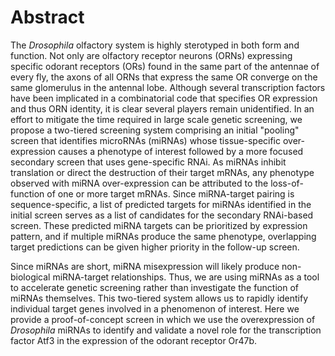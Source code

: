 # Abstract

The _Drosophila_ olfactory system is highly sterotyped in both form and function. Not only are olfactory receptor neurons (ORNs) expressing specific odorant receptors (ORs) found in the same part of the antennae of every fly, the axons of all ORNs that express the same OR converge on the same glomerulus in the antennal lobe. Although several transcription factors have been implicated in a combinatorial code that specifies OR expression and thus ORN identity, it is clear several players remain unidentified. In an effort to mitigate the time required in large scale genetic screening, we propose a two-tiered screening system comprising an initial "pooling" screen that identifies microRNAs (miRNAs) whose tissue-specific over-expression causes a phenotype of interest followed by a more focused secondary screen that uses gene-specific RNAi. As miRNAs inhibit translation or direct the destruction of their target mRNAs, any phenotype observed with miRNA over-expression can be attributed to the loss-of-function of one or more target mRNAs. Since miRNA-target pairing is sequence-specific, a list of predicted targets for miRNAs identified in the initial screen serves as a list of candidates for the secondary RNAi-based screen. These predicted miRNA targets can be prioritized by expression pattern, and if multiple miRNAs produce the same phenotype, overlapping target predictions can be given higher priority in the follow-up screen.

Since miRNAs are short, miRNA misexpression will likely produce non-biological miRNA-target relationships. Thus, we are using miRNAs as a tool to accelerate genetic screening rather than investigate the function of miRNAs themselves. This two-tiered system allows us to rapidly identify individual target genes involved in a phenomenon of interest. Here we provide a proof-of-concept screen in which we use the overexpression of *Drosophila* miRNAs to identify and validate a novel role for the transcription factor Atf3 in the expression of the odorant receptor Or47b.